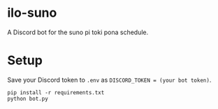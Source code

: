 # ilo-suno
A Discord bot for the suno pi toki pona schedule.

# Setup
Save your Discord token to `.env` as `DISCORD_TOKEN = (your bot token)`.
```
pip install -r requirements.txt
python bot.py
```
